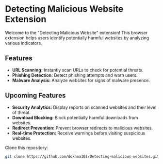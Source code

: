 # Detecting Malicious Website Extension

Welcome to the "Detecting Malicious Website" extension! This browser extension helps users identify potentially harmful websites by analyzing various indicators.

## Features

- **URL Scanning:** Instantly scan URLs to check for potential threats.
- **Phishing Detection:** Detect phishing attempts and warn users.
- **Malware Analysis:** Analyze websites for signs of malware presence.

## Upcoming Features

- **Security Analytics:** Display reports on scanned websites and their level of threat.
- **Download Blocking:** Block potentially harmful downloads from websites.
- **Redirect Prevention:** Prevent browser redirects to malicious websites.
- **Real-time Protection:** Receive warnings before visiting suspicious websites.


 Clone this repository:
   ```bash
   git clone https://github.com/dokhoa101/Detecting-malicious-websites.git



